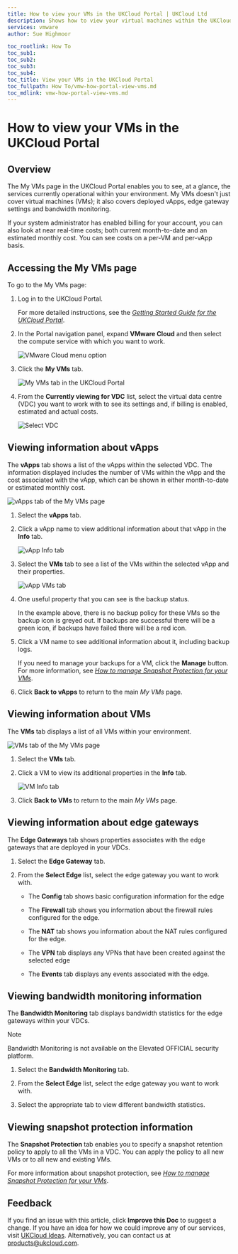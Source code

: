 ```yaml
---
title: How to view your VMs in the UKCloud Portal | UKCloud Ltd
description: Shows how to view your virtual machines within the UKCloud portal
services: vmware
author: Sue Highmoor

toc_rootlink: How To
toc_sub1:
toc_sub2:
toc_sub3:
toc_sub4:
toc_title: View your VMs in the UKCloud Portal
toc_fullpath: How To/vmw-how-portal-view-vms.md
toc_mdlink: vmw-how-portal-view-vms.md
---
```


# How to view your VMs in the UKCloud Portal

## Overview

The My VMs page in the UKCloud Portal enables you to see, at a glance, the services currently operational within your environment. My VMs doesn't just cover virtual machines (VMs); it also covers deployed vApps, edge gateway settings and bandwidth monitoring.

If your system administrator has enabled billing for your account, you can also look at near real-time costs; both current month-to-date and an estimated monthly cost. You can see costs on a per-VM and per-vApp
basis.

## Accessing the My VMs page

To go to the My VMs page:

1. Log in to the UKCloud Portal.

    For more detailed instructions, see the [*Getting Started Guide for the UKCloud Portal*](vmw-gs.md).

2. In the Portal navigation panel, expand **VMware Cloud** and then select the compute service with which you want to work.

    ![VMware Cloud menu option](images/vmw-portal-mnu-select-compute-service.png)

3. Click the **My VMs** tab.

    ![My VMs tab in the UKCloud Portal](images/ptl-tab-myvms.png)

4. From the **Currently viewing for VDC** list, select the virtual data centre (VDC) you want to work with to see its settings and, if billing is enabled, estimated and actual costs.

    ![Select VDC](images/ptl-myvms-select-vdc.png)

## Viewing information about vApps

The **vApps** tab shows a list of the vApps within the selected VDC. The information displayed includes the number of VMs within the vApp and the cost associated with the vApp, which can be shown in either month-to-date or estimated monthly cost.

![vApps tab of the My VMs page](images/ptl-myvms-vapps.png)

1. Select the **vApps** tab.

2. Click a vApp name to view additional information about that vApp in the **Info** tab.

    ![vApp Info tab](images/ptl-myvms-vapp-info.png)

3. Select the **VMs** tab to see a list of the VMs within the selected vApp and their properties.

    ![vApp VMs tab](images/ptl-myvms-vapp-vms.png)

4. One useful property that you can see is the backup status.

    In the example above, there is no backup policy for these VMs so the backup icon is greyed out. If backups are successful there will be a green icon, if backups have failed there will be a red icon.

5. Click a VM name to see additional information about it, including backup logs.

    If you need to manage your backups for a VM, click the **Manage** button. For more information, see [*How to manage Snapshot Protection for your VMs*](vmw-how-manage-snapshot-protection.md).

6. Click **Back to vApps** to return to the main *My VMs* page.

## Viewing information about VMs

The **VMs** tab displays a list of all VMs within your environment.

![VMs tab of the My VMs page](images/ptl-myvms-vms.png)

1. Select the **VMs** tab.

2. Click a VM to view its additional properties in the **Info** tab.

    ![VM Info tab](images/ptl-myvms-vm-info.png)

3. Click **Back to VMs** to return to the main *My VMs* page.

## Viewing information about edge gateways

The **Edge Gateways** tab shows properties associates with the edge gateways that are deployed in your VDCs.

1. Select the **Edge Gateway** tab.

2. From the **Select Edge** list, select the edge gateway you want to work with.

    - The **Config** tab shows basic configuration information for the edge

    - The **Firewall** tab shows you information about the firewall rules configured for the edge.

    - The **NAT** tab shows you information about the NAT rules configured for the edge.

    - The **VPN** tab displays any VPNs that have been created against the selected edge

    - The **Events** tab displays any events associated with the edge.

## Viewing bandwidth monitoring information

The **Bandwidth Monitoring** tab displays bandwidth statistics for the edge gateways within your VDCs.

> [!NOTE]
> Bandwidth Monitoring is not available on the Elevated OFFICIAL security platform.

1. Select the **Bandwidth Monitoring** tab.

2. From the **Select Edge** list, select the edge gateway you want to work with.

3. Select the appropriate tab to view different bandwidth statistics.

## Viewing snapshot protection information

The **Snapshot Protection** tab enables you to specify a snapshot retention policy to apply to all the VMs in a VDC. You can apply the policy to all new VMs or to all new and existing
VMs.

For more information about snapshot protection, see [*How to manage Snapshot Protection for your VMs*](vmw-how-manage-snapshot-protection.md).

## Feedback

If you find an issue with this article, click **Improve this Doc** to suggest a change. If you have an idea for how we could improve any of our services, visit [UKCloud Ideas](https://ideas.ukcloud.com). Alternatively, you can contact us at <products@ukcloud.com>.